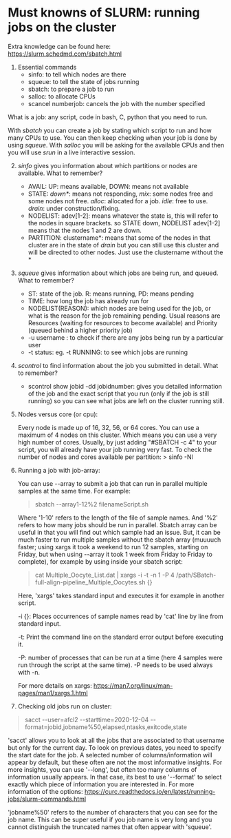 # Must knowns of SLURM: running jobs on the cluster

Extra knowledge can be found here: https://slurm.schedmd.com/sbatch.html

1. Essential commands
    - sinfo: to tell which nodes are there
    - squeue: to tell the state of jobs running
    - sbatch: to prepare a job to run
    - salloc: to allocate CPUs
    - scancel numberjob: cancels the job with the number specified
    
What is a job: any script, code in bash, C, python that you need to run.
    
With *sbatch* you can create a job by stating which script to run and how many CPUs to use. You can then keep checking when your job is done by using *squeue*.
With *salloc* you will be asking for the available CPUs and then you will use *srun* in a live interactive session.

2. *sinfo* gives you information about which partitions or nodes are available. What to remember?
    - AVAIL: UP: means available, DOWN: means not available
    - STATE: *down\**: means not responding, *mix*: some nodes free and some nodes not free. *alloc*: allocated for a job. *idle*: free to use. *drain*: under 
    construction/fixing.
    - NODELIST: adev[1-2]: means whatever the state is, this will refer to the nodes in square brackets. so STATE down, NODELIST adev[1-2] means that the nodes 1 
    and 2 are down.
    - PARTITION: clustername\*: means that some of the nodes in that cluster are in the state of *drain* but you can still use this cluster and will be directed 
    to other nodes. Just use the clustername without the \*
    
3. *squeue* gives information about which jobs are being run, and queued. What to remember?
    - ST: state of the job. R: means running, PD: means pending
    - TIME: how long the job has already run for
    - NODELIST(REASON): which nodes are being used for the job, or what is the reason for the job remaining pending. Usual reasons are Resources 
    (waiting for resources to become available) and Priority (queued behind a higher priority job)
    - -u username : to check if there are any jobs being run by a particular user
    - -t status: eg. -t RUNNING: to see which jobs are running
   
4. *scontrol* to find information about the job you submitted in detail. What to remember?
    - scontrol show jobid -dd jobidnumber: gives you detailed information of the job and the exact script that you run (only if the job is still running) so 
    you can see what jobs are left on the cluster running still.

5. Nodes versus core (or cpu):
    
    Every node is made up of 16, 32, 56, or 64 cores. You can use a maximum of 4 nodes on this cluster. Which means you can use a very high number of cores. 
    Usually, by just adding "#SBATCH -c 4" to your script, you will already have your job running very fast. To check the number of nodes and cores available per 
    partition: > sinfo -Nl
    
6. Running a job with job-array:
    
    You can use --array to submit a job that can run in parallel multiple samples at the same time. For example:
    > sbatch --array1-12%2 filenameScript.sh
    
    Where '1-10' refers to the length of the file of sample names. And '%2' refers to how many jobs should be run in parallel. Sbatch array can be useful 
    in that you will find out which sample had an issue. But, it can be much faster to run multiple samples without the sbatch array (muuuuch faster; using 
    xargs it took a weekend to run 12 samples, starting on Friday, but when using --array it took 1 week from Friday to Friday to complete), for example by 
    using inside your sbatch script:
    
    >cat Multiple_Oocyte_List.dat | xargs -i -t -n 1 -P 4 /path/SBatch-full-align-pipeline_Multiple_Oocytes.sh {}
    
    Here, 'xargs' takes standard input and executes it for example in another script. 
    
    -i {}: Places occurrences of sample names read by 'cat' line by line from standard input. 
    
    -t: Print the command line on the standard error output before executing it. 
    
    -P: number of processes that can be run at a time (here 4 samples were run through the script at the same time). -P needs to be used always with -n.
    
    For more details on xargs: https://man7.org/linux/man-pages/man1/xargs.1.html
    
 7. Checking old jobs run on cluster:
 
 > sacct --user=afcl2 --starttime=2020-12-04 --format=jobid,jobname%50,elapsed,ntasks,exitcode,state

'sacct' allows you to look at all the jobs that are associated to that username but only for the current day. To look on previous dates, you need to specify 
the start date for the job. A selected number of columns/information will appear by default, but these often are not the most informative insights. For more 
insights, you can use '--long', but often too many columns of information usually appears. In that case, its best to use '--format' to select exactly which piece 
of information you are interested in. For more information of the options: https://curc.readthedocs.io/en/latest/running-jobs/slurm-commands.html

'jobname\%50' refers to the number of characters that you can see for the job name. This can be super useful if you job name is very long and you cannot 
distinguish the truncated names that often appear with 'squeue'.
